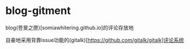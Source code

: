 # blog-gitment

blog(苍旻之匣)[somiawhitering.github.io]的评论存放地

自豪地采用背靠issue功能的(gitalk)[https://github.com/gitalk/gitalk]评论系统

